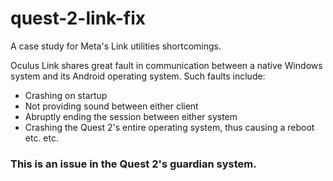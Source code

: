 ﻿# quest-2-link-fix

A case study for Meta's Link utilities shortcomings.

Oculus Link shares great fault in communication between a native Windows system and its Android operating system. Such faults include:

* Crashing on startup
* Not providing sound between either client
* Abruptly ending the session between either system
* Crashing the Quest 2's entire operating system, thus causing a reboot
etc. etc.

### This is an issue in the Quest 2's guardian system.
